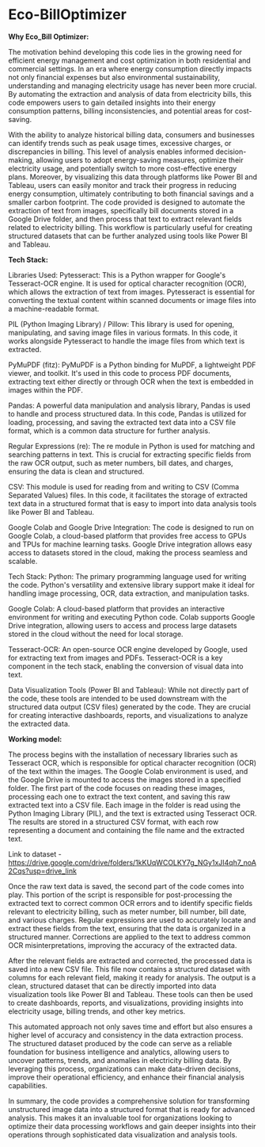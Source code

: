 # Eco-BillOptimizer

**Why Eco_Bill Optimizer:**

The motivation behind developing this code lies in the growing need for efficient energy management and cost optimization in both residential and commercial settings. In an era where energy consumption directly impacts not only financial expenses but also environmental sustainability, understanding and managing electricity usage has never been more crucial. By automating the extraction and analysis of data from electricity bills, this code empowers users to gain detailed insights into their energy consumption patterns, billing inconsistencies, and potential areas for cost-saving.

With the ability to analyze historical billing data, consumers and businesses can identify trends such as peak usage times, excessive charges, or discrepancies in billing. This level of analysis enables informed decision-making, allowing users to adopt energy-saving measures, optimize their electricity usage, and potentially switch to more cost-effective energy plans. Moreover, by visualizing this data through platforms like Power BI and Tableau, users can easily monitor and track their progress in reducing energy consumption, ultimately contributing to both financial savings and a smaller carbon footprint.
The code provided is designed to automate the extraction of text from images, specifically bill documents stored in a Google Drive folder, and then process that text to extract relevant fields related to electricity billing. This workflow is particularly useful for creating structured datasets that can be further analyzed using tools like Power BI and Tableau.

**Tech Stack:**

Libraries Used:
Pytesseract: This is a Python wrapper for Google's Tesseract-OCR engine. It is used for optical character recognition (OCR), which allows the extraction of text from images. Pytesseract is essential for converting the textual content within scanned documents or image files into a machine-readable format.

PIL (Python Imaging Library) / Pillow: This library is used for opening, manipulating, and saving image files in various formats. In this code, it works alongside Pytesseract to handle the image files from which text is extracted.

PyMuPDF (fitz): PyMuPDF is a Python binding for MuPDF, a lightweight PDF viewer, and toolkit. It's used in this code to process PDF documents, extracting text either directly or through OCR when the text is embedded in images within the PDF.

Pandas: A powerful data manipulation and analysis library, Pandas is used to handle and process structured data. In this code, Pandas is utilized for loading, processing, and saving the extracted text data into a CSV file format, which is a common data structure for further analysis.

Regular Expressions (re): The re module in Python is used for matching and searching patterns in text. This is crucial for extracting specific fields from the raw OCR output, such as meter numbers, bill dates, and charges, ensuring the data is clean and structured.

CSV: This module is used for reading from and writing to CSV (Comma Separated Values) files. In this code, it facilitates the storage of extracted text data in a structured format that is easy to import into data analysis tools like Power BI and Tableau.

Google Colab and Google Drive Integration: The code is designed to run on Google Colab, a cloud-based platform that provides free access to GPUs and TPUs for machine learning tasks. Google Drive integration allows easy access to datasets stored in the cloud, making the process seamless and scalable.

Tech Stack:
Python: The primary programming language used for writing the code. Python's versatility and extensive library support make it ideal for handling image processing, OCR, data extraction, and manipulation tasks.

Google Colab: A cloud-based platform that provides an interactive environment for writing and executing Python code. Colab supports Google Drive integration, allowing users to access and process large datasets stored in the cloud without the need for local storage.

Tesseract-OCR: An open-source OCR engine developed by Google, used for extracting text from images and PDFs. Tesseract-OCR is a key component in the tech stack, enabling the conversion of visual data into text.

Data Visualization Tools (Power BI and Tableau): While not directly part of the code, these tools are intended to be used downstream with the structured data output (CSV files) generated by the code. They are crucial for creating interactive dashboards, reports, and visualizations to analyze the extracted data.

**Working model:**

The process begins with the installation of necessary libraries such as Tesseract OCR, which is responsible for optical character recognition (OCR) of the text within the images. The Google Colab environment is used, and the Google Drive is mounted to access the images stored in a specified folder. The first part of the code focuses on reading these images, processing each one to extract the text content, and saving this raw extracted text into a CSV file. Each image in the folder is read using the Python Imaging Library (PIL), and the text is extracted using Tesseract OCR. The results are stored in a structured CSV format, with each row representing a document and containing the file name and the extracted text.

Link to dataset - https://drive.google.com/drive/folders/1kKUqWCOLKY7g_NGy1xJI4qh7_noA2Cqs?usp=drive_link

Once the raw text data is saved, the second part of the code comes into play. This portion of the script is responsible for post-processing the extracted text to correct common OCR errors and to identify specific fields relevant to electricity billing, such as meter number, bill number, bill date, and various charges. Regular expressions are used to accurately locate and extract these fields from the text, ensuring that the data is organized in a structured manner. Corrections are applied to the text to address common OCR misinterpretations, improving the accuracy of the extracted data.

After the relevant fields are extracted and corrected, the processed data is saved into a new CSV file. This file now contains a structured dataset with columns for each relevant field, making it ready for analysis. The output is a clean, structured dataset that can be directly imported into data visualization tools like Power BI and Tableau. These tools can then be used to create dashboards, reports, and visualizations, providing insights into electricity usage, billing trends, and other key metrics.

This automated approach not only saves time and effort but also ensures a higher level of accuracy and consistency in the data extraction process. The structured dataset produced by the code can serve as a reliable foundation for business intelligence and analytics, allowing users to uncover patterns, trends, and anomalies in electricity billing data. By leveraging this process, organizations can make data-driven decisions, improve their operational efficiency, and enhance their financial analysis capabilities.

In summary, the code provides a comprehensive solution for transforming unstructured image data into a structured format that is ready for advanced analysis. This makes it an invaluable tool for organizations looking to optimize their data processing workflows and gain deeper insights into their operations through sophisticated data visualization and analysis tools.
